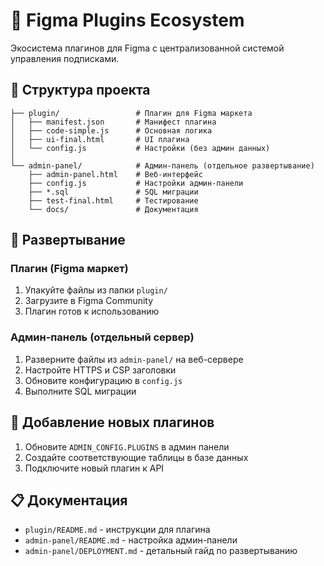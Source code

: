 # 🎨 Figma Plugins Ecosystem

Экосистема плагинов для Figma с централизованной системой управления подписками.

## 📁 Структура проекта

```
├── plugin/                 # Плагин для Figma маркета
│   ├── manifest.json       # Манифест плагина
│   ├── code-simple.js      # Основная логика
│   ├── ui-final.html       # UI плагина
│   └── config.js           # Настройки (без админ данных)
│
└── admin-panel/            # Админ-панель (отдельное развертывание)
    ├── admin-panel.html    # Веб-интерфейс
    ├── config.js           # Настройки админ-панели
    ├── *.sql               # SQL миграции
    ├── test-final.html     # Тестирование
    └── docs/               # Документация
```

## 🚀 Развертывание

### Плагин (Figma маркет)
1. Упакуйте файлы из папки `plugin/`
2. Загрузите в Figma Community
3. Плагин готов к использованию

### Админ-панель (отдельный сервер)
1. Разверните файлы из `admin-panel/` на веб-сервере
2. Настройте HTTPS и CSP заголовки
3. Обновите конфигурацию в `config.js`
4. Выполните SQL миграции

## 🔌 Добавление новых плагинов

1. Обновите `ADMIN_CONFIG.PLUGINS` в админ панели
2. Создайте соответствующие таблицы в базе данных
3. Подключите новый плагин к API

## 📋 Документация

- `plugin/README.md` - инструкции для плагина
- `admin-panel/README.md` - настройка админ-панели
- `admin-panel/DEPLOYMENT.md` - детальный гайд по развертыванию
